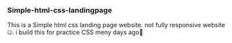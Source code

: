 <h3>Simple-html-css-landingpage</h3>
<p>This is a Simple html css landing page website. not fully responsive website🤐. i build this for practice CSS meny days ago🥰</p>
